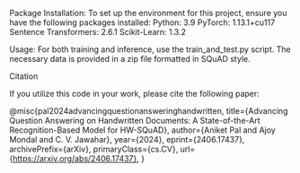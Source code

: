 Package Installation:
To set up the environment for this project, ensure you have the following packages installed:
Python: 3.9
PyTorch: 1.13.1+cu117
Sentence Transformers: 2.6.1
Scikit-Learn: 1.3.2

Usage:
For both training and inference, use the train_and_test.py script. The necessary data is provided in a zip file formatted in SQuAD style.

Citation

If you utilize this code in your work, please cite the following paper:

@misc{pal2024advancingquestionansweringhandwritten,
      title={Advancing Question Answering on Handwritten Documents: A State-of-the-Art Recognition-Based Model for HW-SQuAD}, 
      author={Aniket Pal and Ajoy Mondal and C. V. Jawahar},
      year={2024},
      eprint={2406.17437},
      archivePrefix={arXiv},
      primaryClass={cs.CV},
      url={https://arxiv.org/abs/2406.17437}, 
}
